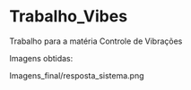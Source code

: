 # Trabalho_Vibes
Trabalho para a matéria Controle de Vibrações

Imagens obtidas:

Imagens_final/resposta_sistema.png


